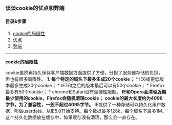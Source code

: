 ### 谈谈cookie的优点和弊端  
#### 目录&步骤  
1. [cookie的局限性](#1)  
2. [优点](#2)  
3. [弊端](#3)  

---
<p id = "1"><b>cookie的局限性</b></p>  
cookie虽然再持久保存客户端数据方面提供了方便，分担了服务器存储的负担，但也有很多局限性。  
<b>1. 每个特定的域名下最多生成20个cookie；</b>    
  * IE6或更低版本最多生成20个cookie；  
  * IE7和之后的版本最后可以有50个cookie；  
  * Firefox最多有50个cookie；  
  * chrome和Safari没有做硬性限制。  
<b>IE和Opera会清理近期最少使用的cookie，Firefox会随机清理cookie；</b>    
<b>cookie的最大长度约为4096字节，为了兼容性，一般不超过4095字节。</b>  
IE提供了一种存储可以持久化用户数据，叫做userdata，从IE5.0开始支持。每个数据最多128k，每个域名下最多1M。这个持久化数据放在缓存中，如果缓存没有清理，那么会一直存在。  

